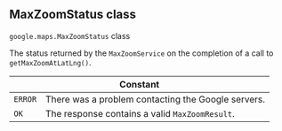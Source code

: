 <h2 id="MaxZoomStatus"> MaxZoomStatus class </h2><p>
<code><span itemprop="path">google.maps</span>.<span itemprop="name">MaxZoomStatus</span></code>
class
</p><p>The status returned by the <code>MaxZoomService</code> on the completion of a call to <code>getMaxZoomAtLatLng()</code>.</p><div class="devsite-table-wrapper"><table class="constants responsive" summary="class MaxZoomStatus - Constants">
<thead>
<tr><th colspan="2">Constant</th>
</tr></thead>
<tbody>
<tr>
<td><code><span>ERROR</span></code></td>
<td>There was a problem contacting the Google servers.</td>
</tr>
<tr>
<td><code><span>OK</span></code></td>
<td>The response contains a valid <code><span>MaxZoomResult</span></code>.</td>
</tr>
</tbody>
</table></div>